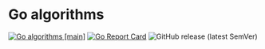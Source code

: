 # Go algorithms

[![Go algorithms [main]](https://github.com/finitess-code/algs-go/actions/workflows/action.yml/badge.svg)](https://github.com/finitess-code/algs-go/actions/workflows/action.yml) [![Go Report Card](https://goreportcard.com/badge/github.com/finitess-code/algs-go)](https://goreportcard.com/report/github.com/finitess-code/algs-go) ![GitHub release (latest SemVer)](https://img.shields.io/github/v/release/finitess-code/algs-go)
